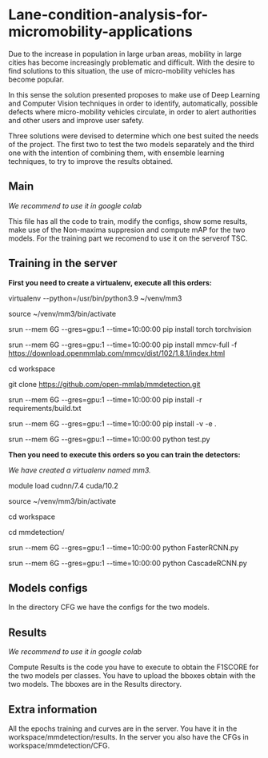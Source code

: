 # Lane-condition-analysis-for-micromobility-applications

Due to the increase in population in large urban areas, mobility in large cities has become increasingly problematic and difficult. With the desire to find solutions to this situation, the use of micro-mobility vehicles has become popular.

In this sense the solution presented proposes to make use of Deep Learning and Computer Vision techniques in order to identify, automatically, possible defects where micro-mobility vehicles circulate, in order to alert authorities and other users and improve user safety.

Three solutions were devised to determine which one best suited the needs of the project. The first two to test the two models separately and the third one with the intention of combining them, with ensemble learning techniques, to try to improve the results obtained.


## Main
*We recommend to use it in google colab*

This file has all the code to train, modify the configs, show some results, make use of the Non-maxima suppresion and compute mAP for the two models.
For the training part we recomend to use it on the serverof TSC.

## Training in the server

**First you need to create a virtualenv, execute all this orders:**

virtualenv --python=/usr/bin/python3.9 ~/venv/mm3

source ~/venv/mm3/bin/activate

srun --mem 6G --gres=gpu:1 --time=10:00:00 pip install torch torchvision

srun --mem 6G --gres=gpu:1 --time=10:00:00 pip install mmcv-full -f https://download.openmmlab.com/mmcv/dist/102/1.8.1/index.html

cd workspace

git clone https://github.com/open-mmlab/mmdetection.git

srun --mem 6G --gres=gpu:1 --time=10:00:00 pip install -r requirements/build.txt

srun --mem 6G --gres=gpu:1 --time=10:00:00 pip install -v -e .

srun --mem 6G --gres=gpu:1 --time=10:00:00 python test.py

**Then you need to execute this orders so you can train the detectors:**

*We have created a virtualenv named mm3.*

module load cudnn/7.4 cuda/10.2

source ~/venv/mm3/bin/activate

cd workspace

cd mmdetection/

srun --mem 6G --gres=gpu:1 --time=10:00:00 python FasterRCNN.py

srun --mem 6G --gres=gpu:1 --time=10:00:00 python CascadeRCNN.py

## Models configs
In the directory CFG we have the configs for the two models.

## Results
*We recommend to use it in google colab*

Compute Results is the code you have to execute to obtain the F1SCORE for the two models per classes.
You have to upload the bboxes obtain with the two models. The bboxes are in the Results directory.

## Extra information

All the epochs training and curves are in the server. You have it in the workspace/mmdetection/results.
In the server you also have the CFGs in workspace/mmdetection/CFG.
